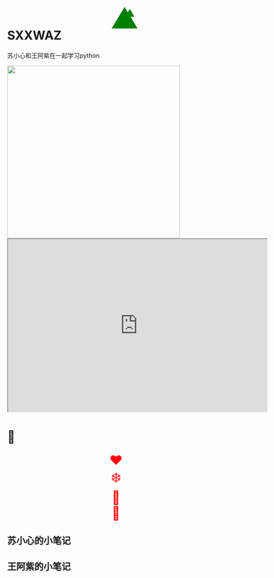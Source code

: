 # SXXWAZ
苏小心和王阿紫在一起学习python

 <img src="https://github.com/YanziWang-dot/SXXWAZ/assets/101793579/a3f29363-51f1-469f-8059-32662afa5da9" width="400" />

<iframe src="https://github.com/YanziWang-dot/SXXWAZ/blob/main/sxx.html" width="600" height="400"></iframe>


#     🎄
<!DOCTYPE html>
<html>
<head>
<style>
  .tree {
    color: green;
    font-size: 24px;
    text-align: center;
  }
  .tree:before {
    content: "\25b2";
    display: block;
    position: absolute;
    top: 40px;
    left: 50%;
    width: 0;
    height: 0;
    margin-left: -10px;
    border-left: 30px solid transparent;
    border-right: 30px solid transparent;
    border-bottom: 50px solid green;
  }
  .ornament {
    color: red;
    font-size: 30px;
  }
</style>
</head>
<body>
<div class="tree">
  <div class="ornament">❤️</div>
  <div class="ornament">❄️</div>
  <div class="ornament">🌟</div>
  <div class="ornament">🎁</div>
</div>
</body>
</html>


## 苏小心的小笔记
## 王阿紫的小笔记
